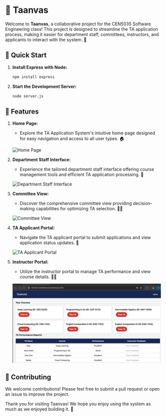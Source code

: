 # 🎨 Taanvas

Welcome to **Taanvas**, a collaborative project for the CEN5035 Software Engineering class! This project is designed to streamline the TA application process, making it easier for department staff, committees, instructors, and applicants to interact with the system. 🚀

## 🚀 Quick Start

1. **Install Express with Node:**
   ```bash
   npm install express
   ```

2. **Start the Development Server:**
   ```bash
   node server.js
   ```

## 🌟 Features

1. **Home Page:**
   - Explore the TA Application System's intuitive home page designed for easy navigation and access to all user types. 🏠

   ![Home Page](./src/gifs/taanvas_home.gif)

2. **Department Staff Interface:**
   - Experience the tailored department staff interface offering course management tools and efficient TA application processing. 🏢

   ![Department Staff Interface](./src/gifs/taanvas_deptstaff.gif)

3. **Committee View:**
   - Discover the comprehensive committee view providing decision-making capabilities for optimizing TA selection. 🧑‍💼

   ![Committee View](./src/gifs/taanvas_committee.gif)

4. **TA Applicant Portal:**
   - Navigate the TA applicant portal to submit applications and view application status updates. 📄

   ![TA Applicant Portal](./src/gifs/taanvas_applicant.gif)

5. **Instructor Portal:**
   - Utilize the instructor portal to manage TA performance and view course details. 👨‍🏫

   ![Instructor Portal](./src/gifs/taanvas_instructor.gif)

## 🤝 Contributing

We welcome contributions! Please feel free to submit a pull request or open an issue to improve the project.

Thank you for visiting Taanvas! We hope you enjoy using the system as much as we enjoyed building it. 🎉
